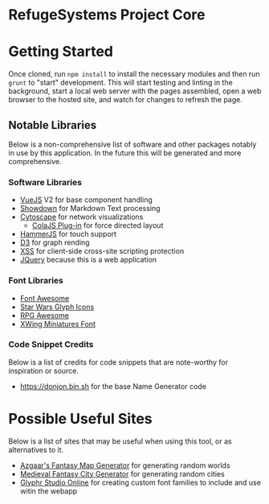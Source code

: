 # RefugeSystems Project Core



# Getting Started
Once cloned, run `npm install` to install the necessary modules and then run `grunt` to "start" development. This will start testing and linting in the background,
start a local web server with the pages assembled, open a web browser to the hosted site, and watch for changes to refresh the page.

## Notable Libraries
Below is a non-comprehensive list of software and other packages notably in use by this application. In the future this will be generated and more comprehensive.

### Software Libraries
+ <a href="https://vuejs.org/" target="_blank">VueJS</a> V2 for base component handling
+ <a href="https://github.com/showdownjs/showdown" target="_blank">Showdown</a> for Markdown Text processing
+ <a href="https://cytoscape.org/" target="_blank">Cytoscape</a> for network visualizations
	+ <a href="https://github.com/cytoscape/cytoscape.js-cola" target="_blank">ColaJS Plug-in</a> for force directed layout
+ <a href="https://hammerjs.github.io/" target="_blank">HammerJS</a> for touch support
+ <a href="https://github.com/d3/d3" target="_blank">D3</a> for graph rending
+ <a href="https://github.com/leizongmin/js-xss" target="_blank">XSS</a> for client-side cross-site scripting protection
+ <a href="https://jquery.com/" target="_blank">JQuery</a> because this is a web application

### Font Libraries
+ <a href="https://fontawesome.com/" target="_blank">Font Awesome</a>
+ <a href="http://starwarsglyphicons.com/cheatsheet.phtml" target="_blank">Star Wars Glyph Icons</a>
+ <a href="https://nagoshiashumari.github.io/Rpg-Awesome/" target="_blank">RPG Awesome</a>
+ <a href="https://github.com/geordanr/xwing-miniatures-font/" target="_blank">XWing Miniatures Font</a>

### Code Snippet Credits
Below is a list of credits for code snippets that are note-worthy for inspiration or source.
+ <a href="https://donjon.bin.sh/code/name/" target="_blank">https://donjon.bin.sh</a> for the base Name Generator code

# Possible Useful Sites
Below is a list of sites that may be useful when using this tool, or as alternatives to it.
+ <a href="https://azgaar.github.io/Fantasy-Map-Generator/" target="_blank">Azgaar's Fantasy Map Generator</a> for generating random worlds
+ <a href="http://fantasycities.watabou.ru/" target="_blank">Medieval Fantasy City Generator</a> for generating random cities
+ <a href="https://www.glyphrstudio.com/online/" target="_blank">Glyphr Studio Online</a> for creating custom font families to include and use witin the webapp

